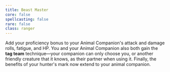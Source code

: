 ```yaml
---
title: Beast Master
core: false
spellcasting: false
rare: false
class: ranger
---
```

Add your proficiency bonus to your Animal Companion's attack and damage rolls, fatigue, and HP. You and your Animal Companion also both gain the **tag team** technique—your companion can only choose you, or another friendly creature that it knows, as their partner when using it. Finally, the benefits of your hunter's mark now extend to your animal companion.

